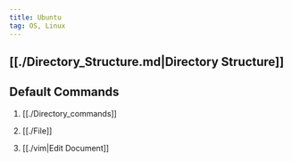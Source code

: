```yaml
---
title: Ubuntu
tag: OS, Linux
---
```


## [[./Directory_Structure.md|Directory Structure]]

## Default Commands

1. [[./Directory_commands]]

2. [[./File]]

3. [[./vim|Edit Document]]
